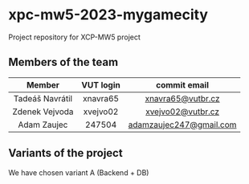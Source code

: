 # xpc-mw5-2023-mygamecity
Project repository for XCP-MW5 project

## Members of the team

| Member          | VUT login |  commit email     |
|:---------------:|:---------:|:-----------------:|
| Tadeáš Navrátil |  xnavra65 | xnavra65@vutbr.cz |
| Zdenek Vejvoda  |  xvejvo02 | xvejvo02@vutbr.cz |
| Adam Zaujec     |  247504   | adamzaujec247@gmail.com |

## Variants of the project
We have chosen variant A (Backend + DB)
